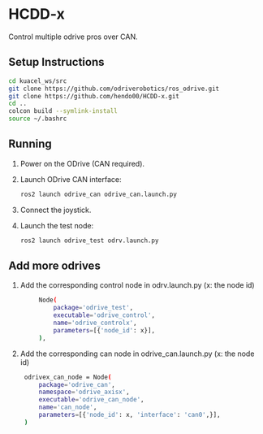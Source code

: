 # HCDD-x
Control multiple odrive pros over CAN.
## Setup Instructions

```bash
cd kuacel_ws/src
git clone https://github.com/odriverobotics/ros_odrive.git
git clone https://github.com/hendo00/HCDD-x.git
cd ..
colcon build --symlink-install
source ~/.bashrc
```

## Running

1. Power on the ODrive (CAN required).
2. Launch ODrive CAN interface:

    ```bash
    ros2 launch odrive_can odrive_can.launch.py
    ```

3. Connect the joystick.
4. Launch the test node:

    ```bash
    ros2 launch odrive_test odrv.launch.py
    ```

## Add more odrives
1. Add the corresponding control node in odrv.launch.py (x:  the node id)
   ```bash
        Node(
            package='odrive_test',
            executable='odrive_control',
            name='odrive_controlx',
            parameters=[{'node_id': x}],
        ),
   ```
2. Add the corresponding can node in odrive_can.launch.py (x:  the node id)
   ```bash
    odrivex_can_node = Node(
	    package='odrive_can',
	    namespace='odrive_axisx',
	    executable='odrive_can_node',
	    name='can_node',
	    parameters=[{'node_id': x, 'interface': 'can0',}],
	)
   ```


